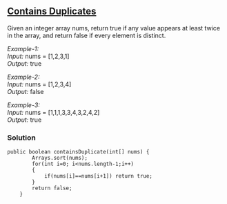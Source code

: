 ## [Contains Duplicates](https://leetcode.com/problems/contains-duplicate/)

Given an integer array nums, return true if any value appears at least twice in the array, and return false if every element is distinct.

*Example-1:* <br/>
*Input:* nums = [1,2,3,1] <br/>
*Output:* true <br/>

*Example-2:* <br/>
*Input:* nums = [1,2,3,4] <br/>
*Output:* false <br/>

*Example-3:* <br/>
*Input:* nums = [1,1,1,3,3,4,3,2,4,2] <br/>
*Output:* true <br/>

### Solution
```
public boolean containsDuplicate(int[] nums) {
        Arrays.sort(nums);
        for(int i=0; i<nums.length-1;i++)
        {
            if(nums[i]==nums[i+1]) return true;
        }
        return false;
    }
```